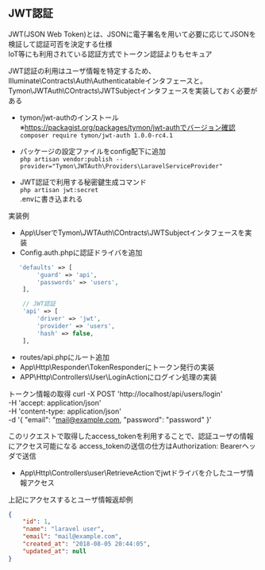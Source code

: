 ## JWT認証
JWT(JSON Web Token)とは、JSONに電子署名を用いて必要に応じてJSONを検証して認証可否を決定する仕様  
IoT等にも利用されている認証方式でトークン認証よりもセキュア

JWT認証の利用はユーザ情報を特定するため、Illuminate\Contracts\Auth\Authenticatableインタフェースと。Tymon\JWTAuth\COntracts\JWTSubjectインタフェースを実装しておく必要がある

- tymon/jwt-authのインストール  
  ※https://packagist.org/packages/tymon/jwt-authでバージョン確認
  `composer require tymon/jwt-auth 1.0.0-rc4.1`

- パッケージの設定ファイルをconfig配下に追加  
  `php artisan vendor:publish --provider="Tymon\JWTAuth\Providers\LaravelServiceProvider"`

- JWT認証で利用する秘密鍵生成コマンド  
  `php artisan jwt:secret`  
  .envに書き込まれる


実装例
- App\UserでTymon\JWTAuth\COntracts\JWTSubjectインタフェースを実装
- Config.auth.phpに認証ドライバを追加
```php
   'defaults' => [
        'guard' => 'api',
        'passwords' => 'users',
    ],

    // JWT認証
    'api' => [
        'driver' => 'jwt',
        'provider' => 'users',
        'hash' => false,
    ],
```
- routes/api.phpにルート追加
- App\Http\Responder\TokenResponderにトークン発行の実装
- APP\Http\Controllers\User\LoginActionにログイン処理の実装

トークン情報の取得
curl -X POST 'http://localhost/api/users/login' \
  -H 'accept: application/json' \
  -H 'content-type: application/json' \
  -d '{
      "email": "mail@example.com,
      "password": "password"
  }'

このリクエストで取得したaccess_tokenを利用することで、認証ユーザの情報にアクセス可能になる
access_tokenの送信の仕方はAuthorization: Bearerヘッダで送信

- App\Http\Controllers\user\RetrieveActionでjwtドライバを介したユーザ情報アクセス

上記にアクセスするとユーザ情報返却例
```json
{
    "id": 1,
    "name": "laravel user",
    "email": "mail@example.com",
    "created_at": "2018-08-05 20:44:05",
    "updated_at": null
}
```
